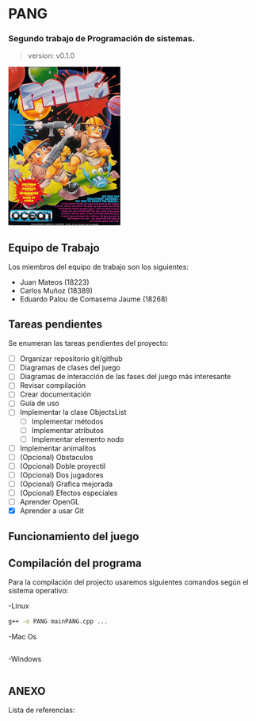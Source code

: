 # **PANG**
### Segundo trabajo de Programación de sistemas.
> version: v0.1.0

![Portada de Pang Atari](./imag/Videojuego%20Pang.jpg)

## Equipo de Trabajo
Los miembros del equipo de trabajo son los siguientes:
* Juan Mateos (18223)
* Carlos Muñoz (18389)
* Eduardo Palou de Comasema Jaume (18268)

## Tareas pendientes
Se enumeran las tareas pendientes del proyecto:
- [ ] Organizar repositorio git/github
- [ ] Diagramas de clases del juego
- [ ] Diagramas de interacción de las fases del juego más interesante
- [ ] Revisar compilación
- [ ] Crear documentación
- [ ] Guía de uso
- [ ] Implementar la clase ObjectsList
    - [ ] Implementar métodos
    - [ ] Implementar atributos
    - [ ] Implementar elemento nodo
- [ ] Implementar animalitos
- [ ] \(Opcional) Obstaculos
- [ ] \(Opcional) Doble proyectil
- [ ] \(Opcional) Dos jugadores
- [ ] \(Opcional) Grafica mejorada
- [ ] \(Opcional) Efectos especiales
- [ ] Aprender OpenGL
- [x] Aprender a usar Git

## Funcionamiento del juego

## Compilación del programa
Para la compilación del projecto usaremos siguientes comandos según el sistema operativo:

-Linux

```bash
g++ -o PANG mainPANG.cpp ...
```
-Mac Os

```bash

```
-Windows

```bash

```
## ANEXO
Lista de referencias:


